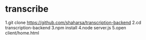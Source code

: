 # transcribe

1.git clone https://github.com/shaharsa/transcription-backend
2.cd transcription-backend
3.npm install
4.node server.js
5.open client/home.html
